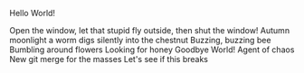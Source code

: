 Hello World!



Open the window,
let that stupid fly outside,
then shut the window!
Autumn moonlight
a worm digs silently
into the chestnut
Buzzing, buzzing bee
Bumbling around flowers
Looking for honey
Goodbye World!
Agent of chaos
New git merge for the masses
Let's see if this breaks